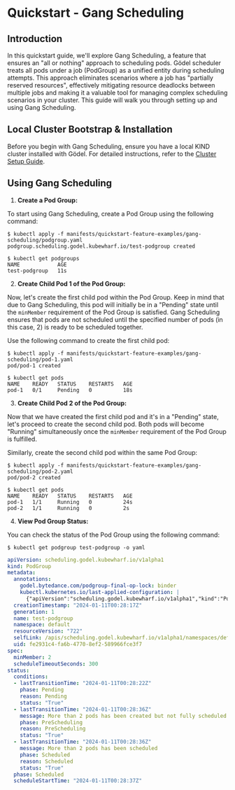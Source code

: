 # Quickstart - Gang Scheduling

## Introduction

In this quickstart guide, we'll explore Gang Scheduling, a feature that ensures an "all or nothing" approach to scheduling pods.
Gödel scheduler treats all pods under a job (PodGroup) as a unified entity during scheduling attempts.
This approach eliminates scenarios where a job has "partially reserved resources", effectively mitigating resource deadlocks between multiple jobs and making it a valuable tool for managing complex scheduling scenarios in your cluster.
This guide will walk you through setting up and using Gang Scheduling.

## Local Cluster Bootstrap & Installation

Before you begin with Gang Scheduling, ensure you have a local KIND cluster installed with Gödel. 
For detailed instructions, refer to the [Cluster Setup Guide](kind-cluster-setup.md).

## Using Gang Scheduling

1. **Create a Pod Group:**

To start using Gang Scheduling, create a Pod Group using the following command:

```console
$ kubectl apply -f manifests/quickstart-feature-examples/gang-scheduling/podgroup.yaml
podgroup.scheduling.godel.kubewharf.io/test-podgroup created

$ kubectl get podgroups
NAME            AGE
test-podgroup   11s
```

2. **Create Child Pod 1 of the Pod Group:**

Now, let's create the first child pod within the Pod Group. 
Keep in mind that due to Gang Scheduling, this pod will initially be in a "Pending" state until the `minMember` requirement of the Pod Group is satisfied. 
Gang Scheduling ensures that pods are not scheduled until the specified number of pods (in this case, 2) is ready to be scheduled together.

Use the following command to create the first child pod:

```console
$ kubectl apply -f manifests/quickstart-feature-examples/gang-scheduling/pod-1.yaml
pod/pod-1 created

$ kubectl get pods
NAME    READY   STATUS    RESTARTS   AGE
pod-1   0/1     Pending   0          18s
```

3. **Create Child Pod 2 of the Pod Group:**

 Now that we have created the first child pod and it's in a "Pending" state, let's proceed to create the second child pod. 
 Both pods will become "Running" simultaneously once the `minMember` requirement of the Pod Group is fulfilled.

Similarly, create the second child pod within the same Pod Group:

```console
$ kubectl apply -f manifests/quickstart-feature-examples/gang-scheduling/pod-2.yaml
pod/pod-2 created

$ kubectl get pods
NAME    READY   STATUS    RESTARTS   AGE
pod-1   1/1     Running   0          24s
pod-2   1/1     Running   0          2s
```

4. **View Pod Group Status:**

You can check the status of the Pod Group using the following command:

```console
$ kubectl get podgroup test-podgroup -o yaml
```

```yaml
apiVersion: scheduling.godel.kubewharf.io/v1alpha1
kind: PodGroup
metadata:
  annotations:
    godel.bytedance.com/podgroup-final-op-lock: binder
    kubectl.kubernetes.io/last-applied-configuration: |
      {"apiVersion":"scheduling.godel.kubewharf.io/v1alpha1","kind":"PodGroup","metadata":{"annotations":{},"generation":1,"name":"test-podgroup","namespace":"default"},"spec":{"minMember":2,"scheduleTimeoutSeconds":300}}
  creationTimestamp: "2024-01-11T00:28:17Z"
  generation: 1
  name: test-podgroup
  namespace: default
  resourceVersion: "722"
  selfLink: /apis/scheduling.godel.kubewharf.io/v1alpha1/namespaces/default/podgroups/test-podgroup
  uid: fe2931c4-fa6b-4770-8ef2-589966fce3f7
spec:
  minMember: 2
  scheduleTimeoutSeconds: 300
status:
  conditions:
  - lastTransitionTime: "2024-01-11T00:28:22Z"
    phase: Pending
    reason: Pending
    status: "True"
  - lastTransitionTime: "2024-01-11T00:28:36Z"
    message: More than 2 pods has been created but not fully scheduled
    phase: PreScheduling
    reason: PreScheduling
    status: "True"
  - lastTransitionTime: "2024-01-11T00:28:36Z"
    message: More than 2 pods has been scheduled
    phase: Scheduled
    reason: Scheduled
    status: "True"
  phase: Scheduled
  scheduleStartTime: "2024-01-11T00:28:37Z"
```
